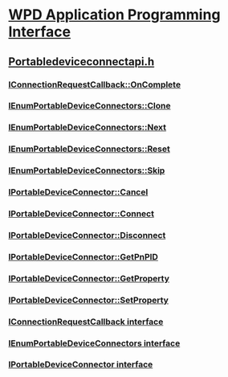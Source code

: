 # [WPD Application Programming Interface](../_wpdsdk/index.md)
## [Portabledeviceconnectapi.h](index.md)
### [IConnectionRequestCallback::OnComplete](../portabledeviceconnectapi/nf-portabledeviceconnectapi-iconnectionrequestcallback-oncomplete.md)
### [IEnumPortableDeviceConnectors::Clone](../portabledeviceconnectapi/nf-portabledeviceconnectapi-ienumportabledeviceconnectors-clone.md)
### [IEnumPortableDeviceConnectors::Next](../portabledeviceconnectapi/nf-portabledeviceconnectapi-ienumportabledeviceconnectors-next.md)
### [IEnumPortableDeviceConnectors::Reset](../portabledeviceconnectapi/nf-portabledeviceconnectapi-ienumportabledeviceconnectors-reset.md)
### [IEnumPortableDeviceConnectors::Skip](../portabledeviceconnectapi/nf-portabledeviceconnectapi-ienumportabledeviceconnectors-skip.md)
### [IPortableDeviceConnector::Cancel](../portabledeviceconnectapi/nf-portabledeviceconnectapi-iportabledeviceconnector-cancel.md)
### [IPortableDeviceConnector::Connect](../portabledeviceconnectapi/nf-portabledeviceconnectapi-iportabledeviceconnector-connect.md)
### [IPortableDeviceConnector::Disconnect](../portabledeviceconnectapi/nf-portabledeviceconnectapi-iportabledeviceconnector-disconnect.md)
### [IPortableDeviceConnector::GetPnPID](../portabledeviceconnectapi/nf-portabledeviceconnectapi-iportabledeviceconnector-getpnpid.md)
### [IPortableDeviceConnector::GetProperty](../portabledeviceconnectapi/nf-portabledeviceconnectapi-iportabledeviceconnector-getproperty.md)
### [IPortableDeviceConnector::SetProperty](../portabledeviceconnectapi/nf-portabledeviceconnectapi-iportabledeviceconnector-setproperty.md)
### [IConnectionRequestCallback interface](../portabledeviceconnectapi/nn-portabledeviceconnectapi-iconnectionrequestcallback.md)
### [IEnumPortableDeviceConnectors interface](../portabledeviceconnectapi/nn-portabledeviceconnectapi-ienumportabledeviceconnectors.md)
### [IPortableDeviceConnector interface](../portabledeviceconnectapi/nn-portabledeviceconnectapi-iportabledeviceconnector.md)
